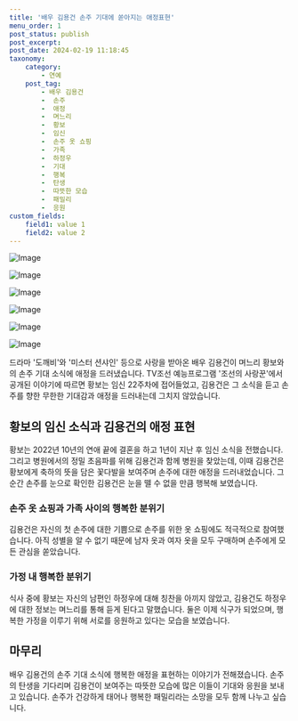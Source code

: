 ```yaml
---
title: '배우 김용건 손주 기대에 쏟아지는 애정표현'
menu_order: 1
post_status: publish
post_excerpt: 
post_date: 2024-02-19 11:18:45
taxonomy:
    category:
        - 연예
    post_tag:
        - 배우 김용건
        -  손주
        -  애정
        -  며느리
        -  황보
        -  임신
        -  손주 옷 쇼핑
        -  가족
        -  하정우
        -  기대
        -  행복
        -  탄생
        -  따뜻한 모습
        -  패밀리
        -  응원
custom_fields:
    field1: value 1
    field2: value 2
---
```


![Image](https://mimgnews.pstatic.net/image/076/2024/02/13/2024021301000794900104006_20240213072204145.jpg?type=w540)

![Image](https://ssl.pstatic.net/mimgnews/image/076/2024/02/13/2024021301000794900104005_20240213072204149.jpg?type=w540)

![Image](https://mimgnews.pstatic.net/image/076/2024/02/13/2024021301000794900104003_20240213072204154.jpg?type=w540)

![Image](https://ssl.pstatic.net/mimgnews/image/076/2024/02/13/2024021301000794900104001_20240213072204160.jpg?type=w540)

![Image](https://mimgnews.pstatic.net/image/076/2024/02/13/2024021301000794900104002_20240213072204164.jpg?type=w540)

![Image](https://ssl.pstatic.net/mimgnews/image/076/2024/02/13/2024021301000794900104004_20240213072204168.jpg?type=w540)

드라마 '도깨비'와 '미스터 션샤인' 등으로 사랑을 받아온 배우 김용건이 며느리 황보와의 손주 기대 소식에 애정을 드러냈습니다. TV조선 예능프로그램 '조선의 사랑꾼'에서 공개된 이야기에 따르면 황보는 임신 22주차에 접어들었고, 김용건은 그 소식을 듣고 손주를 향한 무한한 기대감과 애정을 드러내는데 그치지 않았습니다.
## 황보의 임신 소식과 김용건의 애정 표현
황보는 2022년 10년의 연애 끝에 결혼을 하고 1년이 지난 후 임신 소식을 전했습니다. 그리고 병원에서의 정밀 초음파를 위해 김용건과 함께 병원을 찾았는데, 이때 김용건은 황보에게 축하의 뜻을 담은 꽃다발을 보여주며 손주에 대한 애정을 드러내었습니다. 그 순간 손주를 눈으로 확인한 김용건은 눈을 뗄 수 없을 만큼 행복해 보였습니다.
### 손주 옷 쇼핑과 가족 사이의 행복한 분위기
김용건은 자신의 첫 손주에 대한 기쁨으로 손주를 위한 옷 쇼핑에도 적극적으로 참여했습니다. 아직 성별을 알 수 없기 때문에 남자 옷과 여자 옷을 모두 구매하며 손주에게 모든 관심을 쏟았습니다.
### 가정 내 행복한 분위기
식사 중에 황보는 자신의 남편인 하정우에 대해 칭찬을 아끼지 않았고, 김용건도 하정우에 대한 정보는 며느리를 통해 듣게 된다고 말했습니다. 둘은 이제 식구가 되었으며, 행복한 가정을 이루기 위해 서로를 응원하고 있다는 모습을 보였습니다.
## 마무리
배우 김용건의 손주 기대 소식에 행복한 애정을 표현하는 이야기가 전해졌습니다. 손주의 탄생을 기다리며 김용건이 보여주는 따뜻한 모습에 많은 이들이 기대와 응원을 보내고 있습니다. 손주가 건강하게 태어나 행복한 패밀리라는 소망을 모두 함께 나누고 싶습니다.
